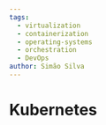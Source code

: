```yaml
---
tags:
  - virtualization
  - containerization
  - operating-systems
  - orchestration
  - DevOps
author: Simão Silva
---
```


# Kubernetes

